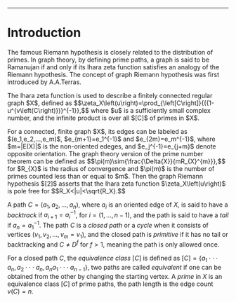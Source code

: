 ---
# Introduction
The famous Riemann hypothesis is closely related to the distribution of primes. In graph theory, by defining prime paths, a graph is said to be Ramanujan if and only if its Ihara zeta function satisfies an analogy of the Riemann hypothesis. The concept of graph Riemann hypothesis was first introduced by A.A.Terras.
<p/>
The Ihara zeta function is used to describe a finitely connected regular graph $X$, defined as
$$\zeta_X\left(u\right)=\prod_{\left[C\right]}{({1-u^{v\left(C\right)})}^{-1}},$$
where $u$ is a sufficiently small complex number, and the infinite product is over all $[C]$ of primes in $X$.
<p/>
For a connected, finite graph $X$, its edges can be labeled as $(e_1,e_2,...,e_m)$, $e_{m+1}=e_1^{-1}$ and  $e_{2m}=e_m^{-1}$, where $m=|E(X)|$ is the non-oriented edeges, and $e_j^{-1}=e_{j+m}$ denote opposite orientation.
The graph theory version of the prime number theorem can be defined as
$$\pi(m)\sim{\frac{\Delta{X}}{mR_{X}^{m}}},$$
for $R_{X}$ is the radius of convergence and $\pi(m)$ is the number of primes counted less than or equal to $m$. Then the graph Riemann hypothesis $[2]$ asserts that the Ihara zeta function
$\zeta_X\left(u\right)$
is pole free for
$$R_X<|u|<\sqrt{R_X}.$$

A path $C=(a_1,a_2,...,a_n)$, where $a_i$ is an oriented edge of $X$, is said to have a $backtrack$ if $a_{i+1}=a_i^{-1}$, for $i=(1,...,n-1)$, and the path is said to have a $tail$ if $a_{n}=a_1^{-1}$. The path $C$ is a $closed$ $path$ or a $cycle$ when it consists of vertices $(v_1,v_2,...,v_m=v_1)$, and the closed path is $primitive$ if it has no tail or backtracking and $C\neq{D^f}$ for $f>1$, meaning the path is only allowed once.

For a closed path $C$, the $equivalence$ $class$ $[C]$ is defined as 
$[C]=\{{a_1}\cdot \cdot\cdot{a_n},{a_2}\cdot\cdot\cdot{a_n},{a_n}{a_1}\cdot\cdot\cdot{a_{n-1}}\}$,
two paths are called $equivalent$ if one can be obtained from the other by changing the starting vertex. 
A $prime$ in $X$ is an equivalence class $[C]$ of prime paths, the path length is the edge count $v(C)=n$.


<p/>
<script type="text/javascript" charset="utf-8" src=" https://cdn.mathjax.org/mathjax/latest/MathJax.js?config=TeX-AMS-MML_HTMLorMML, https://vincenttam.github.io/javascripts/MathJaxLocal.js"></script>
